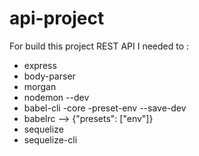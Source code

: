 # api-project

For build this project REST API I needed to :

- express
- body-parser
- morgan
- nodemon --dev
- babel-cli
       -core
       -preset-env --save-dev
- babelrc --> {"presets": ["env"]}
- sequelize
- sequelize-cli


